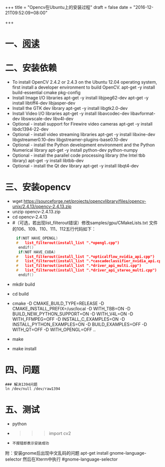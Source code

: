 +++
title = "Opencv在Ubuntu上的安装过程"
draft = false
date = "2016-12-21T09:52:09+08:00"

+++


# 一、[阅读](https://www.raben.com/content/opencv-installation-ubuntu-1204)
# 二、安装依赖
-	To install OpenCV 2.4.2 or 2.4.3 on the Ubuntu 12.04 operating system, first install a developer environment to build OpenCV.
	apt-get -y install build-essential cmake pkg-config
-	Install Image I/O libraries
	apt-get -y install libjpeg62-dev 
	apt-get -y install libtiff4-dev libjasper-dev
-	Install the GTK dev library
	apt-get -y install  libgtk2.0-dev
-	Install Video I/O libraries
	apt-get -y install libavcodec-dev libavformat-dev libswscale-dev libv4l-dev
-	Optional - install support for Firewire video cameras
	apt-get -y install libdc1394-22-dev
-	Optional - install video streaming libraries
	apt-get -y install libxine-dev libgstreamer0.10-dev libgstreamer-plugins-base0.10-dev 
-	Optional - install the Python development environment and the Python Numerical library
	apt-get -y install python-dev python-numpy
-	Optional - install the parallel code processing library (the Intel tbb library)
	apt-get -y install libtbb-dev
-	Optional - install the Qt dev library
	apt-get -y install libqt4-dev
# 三、安装opencv
-	wget https://sourceforge.net/projects/opencvlibrary/files/opencv-unix/2.4.13/opencv-2.4.13.zip
-	unzip opencv-2.4.13.zip
-	cd opencv-2.4.13
- 	#（可选，若出现list_filterout错误）修改samples/gpu/CMakeLists.txt 文件的106、109、110、111、112五行代码如下：
```cpp
	 if(NOT HAVE_OPENGL)
	 #   list_filterout(install_list ".*opengl.cpp")
	  endif()
	  if(NOT HAVE_CUDA)
	 #   list_filterout(install_list ".*opticalflow_nvidia_api.cpp")
	 #   list_filterout(install_list ".*cascadeclassifier_nvidia_api.cpp")
	 #   list_filterout(install_list ".*driver_api_multi.cpp")
	 #   list_filterout(install_list ".*driver_api_stereo_multi.cpp")
	  endif()
```
-	mkdir build
-	cd build
-	cmake -D CMAKE_BUILD_TYPE=RELEASE -D CMAKE_INSTALL_PREFIX=/usr/local  -D WITH_TBB=ON -D BUILD_NEW_PYTHON_SUPPORT=ON -D WITH_V4L=ON -D WITH_FFMPEG=OFF    -D INSTALL_C_EXAMPLES=ON -D INSTALL_PYTHON_EXAMPLES=ON     -D BUILD_EXAMPLES=OFF -D WITH_QT=OFF -D WITH_OPENGL=OFF ..

-	make
-	make install

# 四、问题
	### 解决1394问题
	ln /dev/null /dev/raw1394

# 五、测试
-	python
-	>>>import cv2
-	  不报错即表示安装成功




附：安装gnome后出现中文乱码的问题
  apt-get install gnome-language-selector
  然后在Xterm中执行
  #gnome-language-selector
